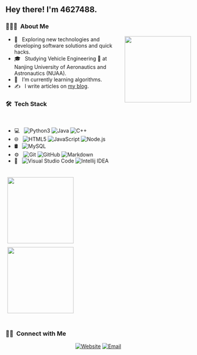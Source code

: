 <h2> Hey there! I'm 4627488.</h2>
<h3> 👨🏻‍💻 &nbsp;About Me </h3>

<img align="right" height="180em" src="https://avatars.githubusercontent.com/u/44314811">


- 🤔 &nbsp; Exploring new technologies and developing software solutions and quick hacks.
- 🎓 &nbsp; Studying Vehicle Engineering 🚗 at Nanjing University of Aeronautics and Astronautics (NUAA).
- 🌱 &nbsp; I’m currently learning algorithms.
- ✍️ &nbsp; I write articles on [my blog](https://h4627488.me/).


<h3> 🛠 &nbsp;Tech Stack</h3>



<br/>

- 💻 &nbsp;
  ![Python3](https://img.shields.io/badge/-Python-333333?style=flat&logo=python)
  ![Java](https://img.shields.io/badge/-Java-333333?style=flat&logo=Java&logoColor=007396)
  ![C++](https://img.shields.io/badge/-C++-333333?style=flat&logo=C%2B%2B&logoColor=00599C)
- 🌐 &nbsp;
  ![HTML5](https://img.shields.io/badge/-HTML5-333333?style=flat&logo=HTML5)
  ![JavaScript](https://img.shields.io/badge/-JavaScript-333333?style=flat&logo=javascript)
  ![Node.js](https://img.shields.io/badge/-Node.js-333333?style=flat&logo=node.js)
- 🛢 &nbsp;
  ![MySQL](https://img.shields.io/badge/-MySQL-333333?style=flat&logo=mysql)
- ⚙️ &nbsp;
  ![Git](https://img.shields.io/badge/-Git-333333?style=flat&logo=git)
  ![GitHub](https://img.shields.io/badge/-GitHub-333333?style=flat&logo=github)
  ![Markdown](https://img.shields.io/badge/-Markdown-333333?style=flat&logo=markdown)
- 🔧 &nbsp;
  ![Visual Studio Code](https://img.shields.io/badge/-Visual%20Studio%20Code-333333?style=flat&logo=visual-studio-code&logoColor=007ACC)
  ![Intellij IDEA](https://img.shields.io/badge/-IntellijIDEA-333333?style=flat&logo=intellijidea&logoColor=2C2255)

<br/>

<a href="https://github.com/4627488">
<div style="display: flex; flex-wrap: wrap; justify-content: space-between;">
    <img style="flex: 1; min-width: 300px; margin: 5px;" height="180em" src="https://github-readme-stats.vercel.app/api?username=4627488&theme=dark&show_icons=true" />
    <img style="flex: 1; min-width: 300px; margin: 5px;" height="180em" src="https://github-readme-stats.vercel.app/api/top-langs/?username=4627488&theme=dark&layout=compact" />
</div>
</a>

<br/>

<h3> 🤝🏻 &nbsp;Connect with Me </h3>

<p align="center">
<a href="https://h4627488.me/"><img alt="Website" src="https://img.shields.io/badge/Website-www.h4627488.me-blue?style=flat-square&logo=google-chrome"></a>
<a href="mailto:h4627488@nuaa.edu.cn"><img alt="Email" src="https://img.shields.io/badge/Email-h4627488@nuaa.edu.cn-blue?style=flat-square&logo=gmail"></a>
</p>
